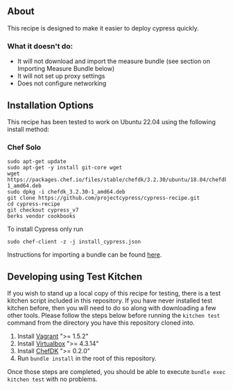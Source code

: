 ## About

This recipe is designed to make it easier to deploy cypress quickly.

### What it doesn't do:
- It will not download and import the measure bundle (see section on Importing Measure Bundle below)
- It will not set up proxy settings
- Does not configure networking

## Installation Options
This recipe has been tested to work on Ubuntu 22.04 using the following install method:

### Chef Solo

    sudo apt-get update
    sudo apt-get -y install git-core wget
    wget https://packages.chef.io/files/stable/chefdk/3.2.30/ubuntu/18.04/chefdk_3.2.30-1_amd64.deb
    sudo dpkg -i chefdk_3.2.30-1_amd64.deb
    git clone https://github.com/projectcypress/cypress-recipe.git
    cd cypress-recipe
    git checkout cypress_v7
    berks vendor cookbooks

To install Cypress only run

    sudo chef-client -z -j install_cypress.json

Instructions for importing a bundle can be found [here](https://github.com/projectcypress/cypress/wiki/Cypress-4-Initial-Setup).

## Developing using Test Kitchen

If you wish to stand up a local copy of this recipe for testing, there is a test kitchen script included in this repository. If you have never installed test kitchen before, then you will need to do so along with downloading a few other tools. Please follow the steps below before running the `kitchen test` command from the directory you have this repository cloned into.

1. Install [Vagrant](http://www.vagrantup.com/downloads.html) ">= 1.5.2"
2. Install [Virtualbox](https://www.virtualbox.org/) ">= 4.3.14"
3. Install [ChefDK](https://downloads.chef.io/chefdk) ">= 0.2.0"
4. Run `bundle install` in the root of this repository.

Once those steps are completed, you should be able to execute `bundle exec kitchen test` with no problems.

